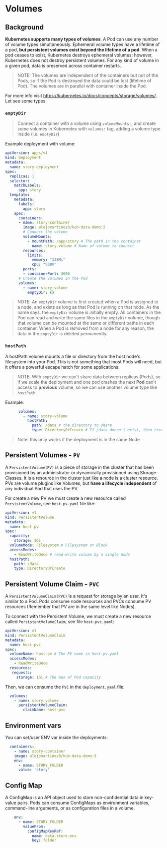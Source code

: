 # Volumes
## Background
**Kubernetes supports many types of volumes**. A Pod can use any number of volume types simultaneously. Ephemeral volume types have a lifetime of a pod, **but persistent volumes exist beyond the lifetime of a pod**. When a pod ceases to exist, Kubernetes destroys ephemeral volumes; however, Kubernetes does not destroy persistent volumes. For any kind of volume in a given pod, data is preserved across container restarts.

> NOTE: The volumes are independent of the containers but not of the Pods, so if the Pod is destroyed the data could be lost (lifetime of Pod). The volumes are in parallel with container inside the Pod.

For more info visit https://kubernetes.io/docs/concepts/storage/volumes/. Let see some types:
### `emptyDir`

> Connect a container with a volume using `volumeMounts:`, and create some volumes in Kubernetes with `volumes:` tag, adding a volume type inside (i.e. `emptyDir`)

Example deployment with volume:
```yaml
apiVersion: apps/v1
kind: Deployment
metadata:
  name: story-deployment
spec:
  replicas: 1
  selector:
    matchLabels:
      app: story
  template:
    metadata:
      labels:
        app: story
    spec:
      containers:
      - name: story-container
        image: alejomartinez8/kub-data-demo:2
        # Connect the volume
        volumeMounts:
          - mountPath: /app/story # The path in the container
            name: story-volume # Name of volume to connect
        resources:
          limits:
            memory: "128Mi"
            cpu: "500m"
        ports:
        - containerPort: 3000
      # Create the volumes in the Pod
      volumes:
        - name: story-volume
          emptyDir: {}
```
> NOTE: An `emptyDir` volume is first created when a Pod is assigned to a node, and exists as long as that Pod is running on that node. As the name says, the `emptyDir` volume is initially empty. All containers in the Pod can read and write the same files in the `emptyDir` volume, though that volume can be mounted at the same or different paths in each container. When a Pod is removed from a node for any reason, the data in the `emptyDir` is deleted permanently.

### `hostPath`
A hostPath volume mounts a file or directory from the host node's filesystem into your Pod. This is not something that most Pods will need, but it offers a powerful escape hatch for some applications.

> NOTE: With `emptyDir` we can't share data between replicas (Pods), so if we scale the deployment and one pod crashes the next **Pod** can't access to **previous** volume, so we can use another volume type like `hostPath`.

Example:
```yaml
      volumes:
        - name: story-volume
          hostPath:
            path: /data # the directory to share
            type: DirectoryOrCreate # If /data doesn't exist, then create it
```
> Note: this only works if the deployment is in the same Node
## Persistent Volumes - `PV`

A `PersistentVolume(PV)` is a piece of storage in the cluster that has been provisioned by an administrator or dynamically provisioned using Storage Classes. It is a resource in the cluster just like a node is a cluster resource. PVs are volume plugins like Volumes, but **have a lifecycle independent** of any individual Pod that uses the PV.


For create a new PV we must create a new resource called `PersistentVolume`, see `host-pv.yaml` file like:
```yaml
apiVersion: v1
kind: PersistentVolume
metadata:
  name: host-pv
spec:
  capacity:
    storage: 1Gi
  volumeMode: Filesystem # Filesystem or Block
  accessModes:
    - ReadWriteOnce # read-write volume by a single node
  hostPath:
    path: /data
    type: DirectoryOrCreate
```

## Persistent Volume Claim - `PVC`
A `PersistentVolumeClaim(PVC)` is a request for storage by an user. It's similar to a Pod. Pods consume node resources and PVCs consume PV resources (Remember that PV are in the same level like Nodes).

To connect with the Persistent Volume, we must create a new resource called `PersistentVolumeClaim`, see file `host-pvc.yaml`:

```yaml
apiVersion: v1
kind: PersistentVolumeClaim
metadata:
  name: host-pvc
spec:
  volumeName: host-pv # The PV name in host-pv.yaml
  accessModes:
    - ReadWriteOnce
  resources:
   requests:
     storage: 1Gi # The max of Pod capacity
```

Then, we can consume the `PVC` in the `deployment.yaml` file:
```yaml
  volumes:
    - name: story-volume
      persistentVolumeClaim:
        claimName: host-pvc
```

## Environment vars
You can set/user ENV var inside the deployments:
```yaml
  containers:
    - name: story-container
    image: alejomartinez8/kub-data-demo:3
    env:
      - name: STORY_FOLDER
      value: 'story'
```

## Config Map
A ConfigMap is an API object used to store non-confidential data in key-value pairs. Pods can consume ConfigMaps as environment variables, command-line arguments, or as configuration files in a volume.
```yaml
    env:
      - name: STORY_FOLDER
        valueFrom:
          configMapKeyRef:
            name: data-store-env
            key: folder
```